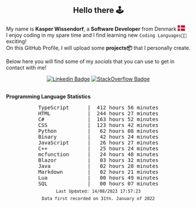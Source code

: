 ## <p align="center">Hello there 🕹️</p>

My name is **Kasper Wissendorf**, a **Software Developer** from Denmark <img src="/icons/denmark85.PNG" width="20"><br/>
I enjoy coding in my spare time and I find learning new `Coding Languages👨‍💻` exciting!<br/>
On this GitHub Profile, I will upload some **projects📦** that I personally create.

Below here you will find some of my *socials* that you can use to get in contact with me! 

<div align="center">
  
[![Linkedin Badge](https://img.shields.io/badge/-LinkedIn-blue?style=flat-square&logo=Linkedin&logoColor=white)](https://www.linkedin.com/in/kasper-wissendorf-7279011b6/)
[![StackOverflow Badge](https://img.shields.io/badge/-Stack%20Overflow-FE7A16?style=flat-square&logo=Stack-Overflow&logoColor=white)](https://stackoverflow.com/users/18100435/kasper-wissendorf)
</div>

<br>
<strong>Programming Language Statistics</strong>
<br>
<div align="center">
<pre>
TypeScript      |  412 hours 56 minutes
HTML            |  244 hours 27 minutes
C#              |  163 hours 52 minutes
CSS             |  123 hours 42 minutes
Python          |   62 hours 08 minutes
Binary          |   42 hours 24 minutes
JavaScript      |   26 hours 27 minutes
C++             |   25 hours 24 minutes
mcfunction      |   24 hours 48 minutes
Blazor          |   03 hours 32 minutes
Java            |   02 hours 28 minutes
Markdown        |   02 hours 21 minutes
Lua             |   00 hours 49 minutes
SQL             |   00 hours 07 minutes
<sub>Last Updated: 14/08/2023 17:57:23</sub>
<sub>Data first recorded on 31th. January of 2022</sub>
</pre>
</div>

